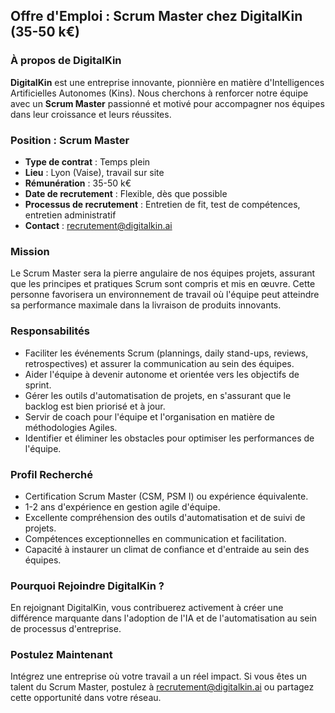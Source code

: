 ## Offre d'Emploi : Scrum Master chez DigitalKin (35-50 k€)

### À propos de DigitalKin
**DigitalKin** est une entreprise innovante, pionnière en matière d'Intelligences Artificielles Autonomes (Kins). Nous cherchons à renforcer notre équipe avec un **Scrum Master** passionné et motivé pour accompagner nos équipes dans leur croissance et leurs réussites.

### Position : Scrum Master

* **Type de contrat** : Temps plein
* **Lieu** : Lyon (Vaise), travail sur site
* **Rémunération** : 35-50 k€
* **Date de recrutement** : Flexible, dès que possible
* **Processus de recrutement** : Entretien de fit, test de compétences, entretien administratif
* **Contact** : recrutement@digitalkin.ai

### Mission
Le Scrum Master sera la pierre angulaire de nos équipes projets, assurant que les principes et pratiques Scrum sont compris et mis en œuvre. Cette personne favorisera un environnement de travail où l'équipe peut atteindre sa performance maximale dans la livraison de produits innovants.

### Responsabilités
- Faciliter les événements Scrum (plannings, daily stand-ups, reviews, retrospectives) et assurer la communication au sein des équipes.
- Aider l'équipe à devenir autonome et orientée vers les objectifs de sprint.
- Gérer les outils d'automatisation de projets, en s'assurant que le backlog est bien priorisé et à jour.
- Servir de coach pour l'équipe et l'organisation en matière de méthodologies Agiles.
- Identifier et éliminer les obstacles pour optimiser les performances de l'équipe.

### Profil Recherché
- Certification Scrum Master (CSM, PSM I) ou expérience équivalente.
- 1-2 ans d'expérience en gestion agile d'équipe.
- Excellente compréhension des outils d'automatisation et de suivi de projets.
- Compétences exceptionnelles en communication et facilitation.
- Capacité à instaurer un climat de confiance et d'entraide au sein des équipes.

### Pourquoi Rejoindre DigitalKin ?
En rejoignant DigitalKin, vous contribuerez activement à créer une différence marquante dans l'adoption de l'IA et de l'automatisation au sein de processus d'entreprise.

### Postulez Maintenant
Intégrez une entreprise où votre travail a un réel impact. Si vous êtes un talent du Scrum Master, postulez à recrutement@digitalkin.ai ou partagez cette opportunité dans votre réseau.
